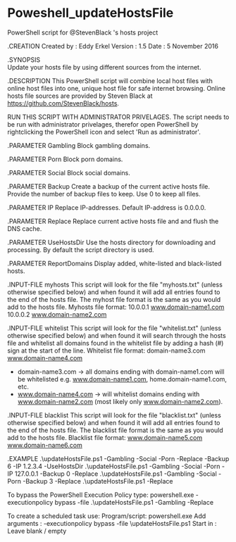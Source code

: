 # Poweshell_updateHostsFile
PowerShell script for @StevenBlack 's hosts project

.CREATION
Created by : Eddy Erkel
Version    : 1.5
Date       : 5 November 2016   

.SYNOPSIS<BR>
Update your hosts file by using different sources from the internet.

.DESCRIPTION
This PowerShell script will combine local host files with online host files into one, unique host file for safe internet browsing.
Online hosts file sources are provided by Steven Black at https://github.com/StevenBlack/hosts.

RUN THIS SCRIPT WITH ADMINISTRATOR PRIVELAGES.
The script needs to be run with administrator privelages, therefor open PowerShell by rightclicking the PowerShell icon and select 'Run as administrator'.
	
.PARAMETER Gambling
Block gambling domains. 

.PARAMETER Porn
Block porn domains.

.PARAMETER Social
Block social domains.

.PARAMETER Backup
Create a backup of the current active hosts file. 
Provide the number of backup files to keep. Use 0 to keep all files.

.PARAMETER IP
Replace IP-addresses. Default IP-address is 0.0.0.0.

.PARAMETER Replace
Replace current active hosts file and and flush the DNS cache.

.PARAMETER UseHostsDir
Use the hosts directory for downloading and processing. By default the script directory is used.

.PARAMETER ReportDomains
Display added, white-listed and black-listed hosts.

.INPUT-FILE myhosts
This script will look for the file "myhosts.txt" (unless otherwise specified below) and when found it will add all entries found to the end of the hosts file.
The myhost file format is the same as you would add to the hosts file.
Myhosts file format: 
10.0.0.1 www.domain-name1.com
10.0.0.2 www.domain-name2.com

.INPUT-FILE whitelist
This script will look for the file "whitelist.txt" (unless otherwise specified below) and when found it will search through the hosts file and
whitelist all domains found in the whitelist file by adding a hash (#) sign at the start of the line.
Whitelist file format: 
domain-name3.com
www.domain-name4.com

* domain-name3.com -> all domains ending with domain-name1.com will be whitelisted e.g. www.domain-name1.com, home.domain-name1.com, etc.
* www.domain-name4.com -> will whitelist domains ending with www.domain-name2.com (most likely only www.domain-name2.com).

.INPUT-FILE blacklist
This script will look for the file "blacklist.txt" (unless otherwise specified below) and when found it will add all entries found to the end of the hosts file.
The blacklist file format is the same as you would add to the hosts file.
Blacklist file format: 
www.domain-name5.com
www.domain-name6.com

.EXAMPLE
.\updateHostsFile.ps1 -Gambling -Social -Porn -Replace -Backup 6 -IP 1.2.3.4 -UseHostsDir
.\updateHostsFile.ps1 -Gambling -Social -Porn -IP 127.0.0.1 -Backup 0 -Replace
.\updateHostsFile.ps1 -Gambling -Social -Porn -Backup 3 -Replace
.\updateHostsFile.ps1 -Replace

To bypass the PowerShell Execution Policy type:
powershell.exe -executionpolicy bypass -file .\updateHostsFile.ps1 -Gambling -Replace

To create a scheduled task use:
Program/script: powershell.exe
Add arguments : -executionpolicy bypass -file <Path-to-script>\updateHostsFile.ps1 
Start in	  : Leave blank / empty

